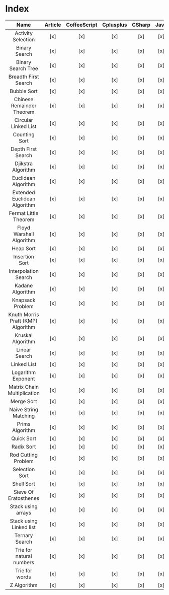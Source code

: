 # Index

| Name | Article | CoffeeScript | Cplusplus | CSharp | Java | JavaScript | Php | Python | Ruby |
| :---: | :---: | :---: | :---: | :---: | :---: | :---: | :---: | :---: | :---: |
| Activity Selection | [x] | [x] | [x] | [x] | [x] | [x] | [x] | [x] | [x] |
| Binary Search | [x] | [x] | [x] | [x] | [x] | [x] | [x] | [x] | [x] |
| Binary Search Tree | [x] | [x] | [x] | [x] | [x] | [x] | [x] | [x] | [x] |
| Breadth First Search | [x] | [x] | [x] | [x] | [x] | [x] | [x] | [x] | [x] |
| Bubble Sort | [x] | [x] | [x] | [x] | [x] | [x] | [x] | [x] | [x] |
| Chinese Remainder Theorem | [x] | [x] | [x] | [x] | [x] | [x] | [x] | [x] | [x] |
| Circular Linked List | [x] | [x] | [x] | [x] | [x] | [x] | [x] | [x] | [x] |
| Counting Sort | [x] | [x] | [x] | [x] | [x] | [x] | [x] | [x] | [x] |
| Depth First Search | [x] | [x] | [x] | [x] | [x] | [x] | [x] | [x] | [x] |
| Djikstra Algorithm | [x] | [x] | [x] | [x] | [x] | [x] | [x] | [x] | [x] |
| Euclidean Algorithm | [x] | [x] | [x] | [x] | [x] | [x] | [x] | [x] | [x] |
| Extended Euclidean Algorithm | [x] | [x] | [x] | [x] | [x] | [x] | [x] | [x] | [x] |
| Fermat Little Theorem | [x] | [x] | [x] | [x] | [x] | [x] | [x] | [x] | [x] |
| Floyd Warshall Algorithm | [x] | [x] | [x] | [x] | [x] | [x] | [x] | [x] | [x] |
| Heap Sort | [x] | [x] | [x] | [x] | [x] | [x] | [x] | [x] | [x] |
| Insertion Sort | [x] | [x] | [x] | [x] | [x] | [x] | [x] | [x] | [x] |
| Interpolation Search | [x] | [x] | [x] | [x] | [x] | [x] | [x] | [x] | [x] |
| Kadane Algorithm | [x] | [x] | [x] | [x] | [x] | [x] | [x] | [x] | [x] |
| Knapsack Problem | [x] | [x] | [x] | [x] | [x] | [x] | [x] | [x] | [x] |
| Knuth Morris Pratt (KMP) Algorithm | [x] | [x] | [x] | [x] | [x] | [x] | [x] | [x] | [x] |
| Kruskal Algorithm | [x] | [x] | [x] | [x] | [x] | [x] | [x] | [x] | [x] |
| Linear Search | [x] | [x] | [x] | [x] | [x] | [x] | [x] | [x] | [x] |
| Linked List | [x] | [x] | [x] | [x] | [x] | [x] | [x] | [x] | [x] |
| Logarithm Exponent | [x] | [x] | [x] | [x] | [x] | [x] | [x] | [x] | [x] |
| Matrix Chain Multiplication | [x] | [x] | [x] | [x] | [x] | [x] | [x] | [x] | [x] |
| Merge Sort | [x] | [x] | [x] | [x] | [x] | [x] | [x] | [x] | [x] |
| Naive String Matching | [x] | [x] | [x] | [x] | [x] | [x] | [x] | [x] | [x] |
| Prims Algorithm | [x] | [x] | [x] | [x] | [x] | [x] | [x] | [x] | [x] |
| Quick Sort | [x] | [x] | [x] | [x] | [x] | [x] | [x] | [x] | [x] |
| Radix Sort | [x] | [x] | [x] | [x] | [x] | [x] | [x] | [x] | [x] |
| Rod Cutting Problem | [x] | [x] | [x] | [x] | [x] | [x] | [x] | [x] | [x] |
| Selection Sort | [x] | [x] | [x] | [x] | [x] | [x] | [x] | [x] | [x] |
| Shell Sort | [x] | [x] | [x] | [x] | [x] | [x] | [x] | [x] | [x] |
| Sieve Of Eratosthenes | [x] | [x] | [x] | [x] | [x] | [x] | [x] | [x] | [x] |
| Stack using arrays | [x] | [x] | [x] | [x] | [x] | [x] | [x] | [x] | [x] |
| Stack using Linked list | [x] | [x] | [x] | [x] | [x] | [x] | [x] | [x] | [x] |
| Ternary Search | [x] | [x] | [x] | [x] | [x] | [x] | [x] | [x] | [x] |
| Trie for natural numbers | [x] | [x] | [x] | [x] | [x] | [x] | [x] | [x] | [x] |
| Trie for words | [x] | [x] | [x] | [x] | [x] | [x] | [x] | [x] | [x] |
| Z Algorithm | [x] | [x] | [x] | [x] | [x] | [x] | [x] | [x] | [x] |
